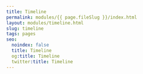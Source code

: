 ```yaml
---
title: Timeline
permalink: modules/{{ page.fileSlug }}/index.html
layout: modules/timeline.html
slug: timeline
tags: pages
seo:
  noindex: false
  title: Timeline
  og:title: Timeline
  twitter:title: Timeline
---
```



